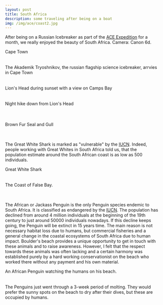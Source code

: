 ```yaml
---
layout: post
title: South Africa
description: some traveling after being on a boat
img: /img/ace/coast2.jpg
---
```


After being on a Russian Icebreaker as part of the [ACE Expedition](http://spi-ace-expedition.ch/) for a month, we really enjoyed the beauty of South Africa. Camera: Canon 6d.

<div>
<img class="col three" src="{{ site.baseurl }}/img/ace/capetown2.jpg" alt="" title="">
</div>
<div class="col three caption">
Cape Town 
</div>
<br/><br/>

<div>
<img class="col three" src="{{ site.baseurl }}/img/ace/arrival.jpg" alt="" title="">
</div>
<div class="col three caption">
	The Akademik Tryoshnikov, the russian flagship science icebreaker, arrvies in Cape Town
</div>
<br/><br/>

<div>
<img class="col three" src="{{ site.baseurl }}/img/ace/lionshead1.jpg" alt="" title="">
</div>
<div class="col three caption">
	Lion's Head during sunset with a view on Camps Bay
</div>
<br/><br/>

<div>
<img class="col three" src="{{ site.baseurl }}/img/ace/lionsheadnight.jpg" alt="" title="">
</div>
<div class="col three caption">
	Night hike down from Lion's Head
</div>
<br/><br/>

<div>
<img class="col fifty" src="{{ site.baseurl }}/img/ace/seal2.jpg" alt="" title="">
<img class="col fifty" src="{{ site.baseurl }}/img/ace/gull.jpg" alt="" title="">
</div>
<div class="col three caption">
	Brown Fur Seal and Gull
</div>
<br/><br/>

The Great White Shark is marked as "vulnerable" by the [IUCN](http://www.iucnredlist.org/details/3855/0). Indeed, people working with Great Whites in South Africa told us, that the population estimate around the South African coast is as low as 500 individuals. 
<div>
<img class="col three" src="{{ site.baseurl }}/img/ace/shark.jpg" alt="" title="">
</div>
<div class="col three caption">
	Great White Shark
</div>
<br/><br/>

<div>
<img class="col three" src="{{ site.baseurl }}/img/ace/coast2.jpg" alt="" title="">
</div>
<div class="col three caption">
	The Coast of False Bay.
</div>
<br/><br/>

The African or Jackass Penguin is the only Penguin species endemic to South Africa. It is classified as endangered by the [IUCN](http://www.iucnredlist.org/details/22697810/0). The population has declined from around 4 million individuals at the beginning of the 19th century to just around 50000 individuals nowadays. If this decline keeps going, the Penguin will be extinct in 15 years time. The main reason is not necessary habitat loss due to humans, but commercial fisheries and a general change in the coastal ecosystems of South Africa due to human impact. Boulder's beach provides a unique opportunity to get in touch with these animals and to raise awareness. However, I felt that the respect towards these animals was often lacking and a certain harmony was established purely by a hard working conservationist on the beach who worked there without any payment and his own material.

<div>
<img class="col three" src="{{ site.baseurl }}/img/ace/penguin_human.jpg" alt="" title="">
</div>
<div class="col three caption">
	An African Penguin watching the humans on his beach. 
</div>
<br/><br/>


<div>
<img class="col three" src="{{ site.baseurl }}/img/ace/penguin1.jpg" alt="" title="">
</div>
<div class="col three caption">
	The Penguins just went through a 3-week period of molting. They would prefer the sunny spots on the beach to dry after their dives, but these are occupied by humans.
</div>
<br/><br/>

<div>
<img class="col three" src="{{ site.baseurl }}/img/ace/penguin2.jpg" alt="" title="">
</div>

